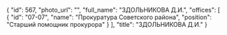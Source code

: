 {
    "id": 567,
    "photo_url": "",
    "full_name": "ЗДОЛЬНИКОВА Д.И.",
    "offices": [
        {
            "id": "07-07",
            "name": "Прокуратура Советского района",
            "position": "Старший помощник прокурора"
        }
    ],
    "title": "ЗДОЛЬНИКОВА Д.И."
}
